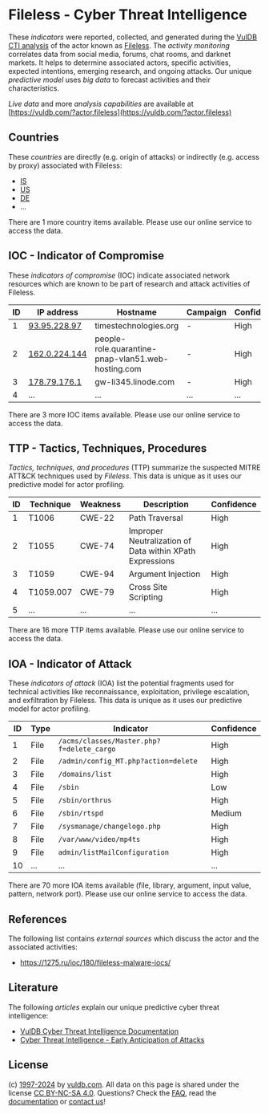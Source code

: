 # Fileless - Cyber Threat Intelligence

These _indicators_ were reported, collected, and generated during the [VulDB CTI analysis](https://vuldb.com/?kb.cti) of the actor known as [Fileless](https://vuldb.com/?actor.fileless). The _activity monitoring_ correlates data from social media, forums, chat rooms, and darknet markets. It helps to determine associated actors, specific activities, expected intentions, emerging research, and ongoing attacks. Our unique _predictive model_ uses _big data_ to forecast activities and their characteristics.

_Live data_ and more _analysis capabilities_ are available at [https://vuldb.com/?actor.fileless](https://vuldb.com/?actor.fileless)

## Countries

These _countries_ are directly (e.g. origin of attacks) or indirectly (e.g. access by proxy) associated with Fileless:

* [IS](https://vuldb.com/?country.is)
* [US](https://vuldb.com/?country.us)
* [DE](https://vuldb.com/?country.de)
* ...

There are 1 more country items available. Please use our online service to access the data.

## IOC - Indicator of Compromise

These _indicators of compromise_ (IOC) indicate associated network resources which are known to be part of research and attack activities of Fileless.

ID | IP address | Hostname | Campaign | Confidence
-- | ---------- | -------- | -------- | ----------
1 | [93.95.228.97](https://vuldb.com/?ip.93.95.228.97) | timestechnologies.org | - | High
2 | [162.0.224.144](https://vuldb.com/?ip.162.0.224.144) | people-role.quarantine-pnap-vlan51.web-hosting.com | - | High
3 | [178.79.176.1](https://vuldb.com/?ip.178.79.176.1) | gw-li345.linode.com | - | High
4 | ... | ... | ... | ...

There are 3 more IOC items available. Please use our online service to access the data.

## TTP - Tactics, Techniques, Procedures

_Tactics, techniques, and procedures_ (TTP) summarize the suspected MITRE ATT&CK techniques used by _Fileless_. This data is unique as it uses our predictive model for actor profiling.

ID | Technique | Weakness | Description | Confidence
-- | --------- | -------- | ----------- | ----------
1 | T1006 | CWE-22 | Path Traversal | High
2 | T1055 | CWE-74 | Improper Neutralization of Data within XPath Expressions | High
3 | T1059 | CWE-94 | Argument Injection | High
4 | T1059.007 | CWE-79 | Cross Site Scripting | High
5 | ... | ... | ... | ...

There are 16 more TTP items available. Please use our online service to access the data.

## IOA - Indicator of Attack

These _indicators of attack_ (IOA) list the potential fragments used for technical activities like reconnaissance, exploitation, privilege escalation, and exfiltration by Fileless. This data is unique as it uses our predictive model for actor profiling.

ID | Type | Indicator | Confidence
-- | ---- | --------- | ----------
1 | File | `/acms/classes/Master.php?f=delete_cargo` | High
2 | File | `/admin/config_MT.php?action=delete` | High
3 | File | `/domains/list` | High
4 | File | `/sbin` | Low
5 | File | `/sbin/orthrus` | High
6 | File | `/sbin/rtspd` | Medium
7 | File | `/sysmanage/changelogo.php` | High
8 | File | `/var/www/video/mp4ts` | High
9 | File | `admin/listMailConfiguration` | High
10 | ... | ... | ...

There are 70 more IOA items available (file, library, argument, input value, pattern, network port). Please use our online service to access the data.

## References

The following list contains _external sources_ which discuss the actor and the associated activities:

* https://1275.ru/ioc/180/fileless-malware-iocs/

## Literature

The following _articles_ explain our unique predictive cyber threat intelligence:

* [VulDB Cyber Threat Intelligence Documentation](https://vuldb.com/?kb.cti)
* [Cyber Threat Intelligence - Early Anticipation of Attacks](https://www.scip.ch/en/?labs.20201022)

## License

(c) [1997-2024](https://vuldb.com/?kb.changelog) by [vuldb.com](https://vuldb.com/?kb.about). All data on this page is shared under the license [CC BY-NC-SA 4.0](https://creativecommons.org/licenses/by-nc-sa/4.0/). Questions? Check the [FAQ](https://vuldb.com/?kb.faq), read the [documentation](https://vuldb.com/?kb) or [contact us](https://vuldb.com/?contact)!
